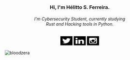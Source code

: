 <h3 align="center">Hi, I'm Hélitto S. Ferreira.</h3>

<h6 align="center">
I'm Cybersecurity Student, currently studying<br>Rust and Hacking tools in Python.
</h6>

<p align="center">
<a href="https://twitter.com/bloodzer4" target="blank"><img align="center" src="https://raw.githubusercontent.com/bloodzera/bloodzera/blood/logos/twitter-svgrepo.svg" alt="bloodzer4" height="30" width="40" /></a>
<a href="https://linkedin.com/in/helittosf" target="blank"><img align="center" src="https://raw.githubusercontent.com/bloodzera/bloodzera/blood/logos/linkedin-svgrepo.svg" alt="helittosf" height="30" width="40" /></a>
<a href="https://instagram.com/helittosf" target="blank"><img align="center" src="https://raw.githubusercontent.com/bloodzera/bloodzera/blood/logos/instagram-svgrepo.svg" alt="helittosf" height="30" width="40" /></a>
</p>

<p>&nbsp;<img align="center" src="https://github-readme-stats.vercel.app/api?username=bloodzera&show_icons=true&theme=dark&locale=en" alt="bloodzera" /></p>
